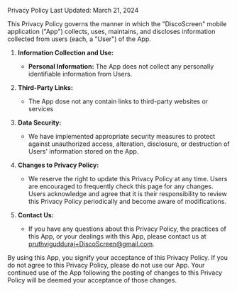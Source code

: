 Privacy Policy
Last Updated: March 21, 2024

This Privacy Policy governs the manner in which the "DiscoScreen" mobile application ("App") collects, uses, maintains, and discloses information collected from users (each, a "User") of the App.

1. **Information Collection and Use:**
   - **Personal Information:** The App does not collect any personally identifiable information from Users.

2. **Third-Party Links:**
   - The App dose not any contain links to third-party websites or services

3. **Data Security:**
   - We have implemented appropriate security measures to protect against unauthorized access, alteration, disclosure, or destruction of Users' information stored on the App.

4. **Changes to Privacy Policy:**
   - We reserve the right to update this Privacy Policy at any time. Users are encouraged to frequently check this page for any changes. Users acknowledge and agree that it is their responsibility to review this Privacy Policy periodically and become aware of modifications.

5. **Contact Us:**
   - If you have any questions about this Privacy Policy, the practices of this App, or your dealings with this App, please contact us at pruthvigudduraj+DiscoScreen@gmail.com.

By using this App, you signify your acceptance of this Privacy Policy. If you do not agree to this Privacy Policy, please do not use our App. Your continued use of the App following the posting of changes to this Privacy Policy will be deemed your acceptance of those changes.

